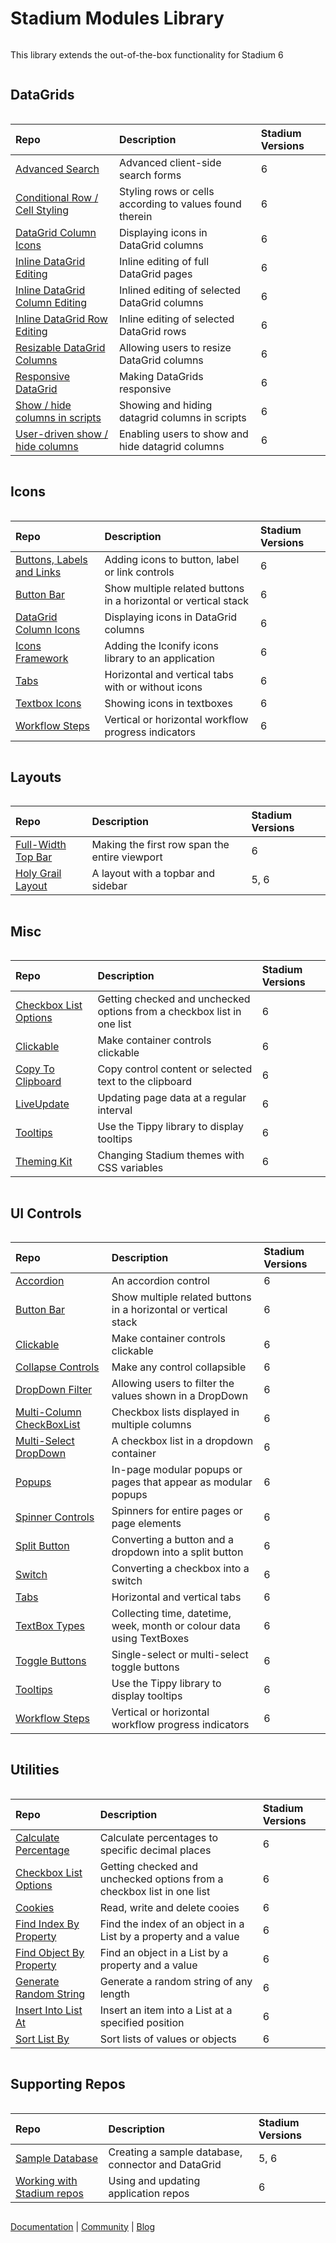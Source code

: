 
<div class="mydocy" style="display: flex; flex-direction: column;">

# Stadium Modules Library

This library extends the out-of-the-box functionality for Stadium 6

## DataGrids

| Repo | Description | Stadium Versions |
| :--------------------------------------------------------------------------------- | :------------------------------------------------------------------------------------------------------------------------------------------------ | :------------ |
| [Advanced Search](https://github.com/stadium-software/datagrid-advanced-search) | Advanced client-side search forms | 6 |
| [Conditional Row / Cell Styling](https://github.com/stadium-software/conditional-datagrid-styling) | Styling rows or cells according to values found therein | 6 |>
| [DataGrid Column Icons](https://github.com/stadium-software/datagrid-icons-property) | Displaying icons in DataGrid columns | 6                |
| [Inline DataGrid Editing](https://github.com/stadium-software/datagrid-inline-edit) | Inline editing of full DataGrid pages | 6 |
| [Inline DataGrid Column Editing](https://github.com/stadium-software/datagrid-inline-column-edit) | Inlined editing of selected DataGrid columns | 6 |
| [Inline DataGrid Row Editing](https://github.com/stadium-software/datagrid-inline-row-edit) | Inline editing of selected DataGrid rows | 6 |
| [Resizable DataGrid Columns](https://github.com/stadium-software/resize-datagrid-columns) | Allowing users to resize DataGrid columns | 6 |
| [Responsive DataGrid](https://github.com/stadium-software/responsive-datagrid) | Making DataGrids responsive | 6 |
| [Show / hide columns in scripts](https://github.com/stadium-software/datagrid-showhide-columns-programatically) | Showing and hiding datagrid columns in scripts | 6 |
| [User-driven show / hide columns](https://github.com/stadium-software/datagrid-showhide-columns) | Enabling users to show and hide datagrid columns | 6 |

## Icons

| Repo                                                                         | Description                                   | Stadium Versions |
| :--------------------------------------------------------------------------- | :-------------------------------------------- | :--------------- |
| [Buttons, Labels and Links](https://github.com/stadium-software/label-button-icons) | Adding icons to button, label or link controls | 6                |
| [Button Bar](https://github.com/stadium-software/button-bar) | Show multiple related buttons in a horizontal or vertical stack | 6                |
| [DataGrid Column Icons](https://github.com/stadium-software/datagrid-icons-property) | Displaying icons in DataGrid columns | 6                |
| [Icons Framework](https://github.com/stadium-software/icons) | Adding the Iconify icons library to an application | 6                |
| [Tabs](https://github.com/stadium-software/tabs) | Horizontal and vertical tabs with or without icons | 6 |
| [Textbox Icons](https://github.com/stadium-software/textbox-icons) | Showing icons in textboxes | 6 |
| [Workflow Steps](https://github.com/stadium-software/workflow-steps) | Vertical or horizontal workflow progress indicators | 6 |

## Layouts

| Repo | Description | Stadium Versions |
| :--------------------------------------------------------------------------------- | :------------------------------------------------------------------------------------------------------------------------------------------------ | :------------ |
| [Full-Width Top Bar](https://github.com/stadium-software/full-width-top-bar) | Making the first row span the entire viewport | 6 |
| [Holy Grail Layout](https://github.com/stadium-software/holy-grail-layout) | A layout with a topbar and sidebar | 5, 6 |

## Misc

| Repo | Description | Stadium Versions |
| :--------------------------------------------------------------------------------- | :------------------------------------------------------------------------------------------------------------------------------------------------ | :------------ |
| [Checkbox List Options](https://github.com/stadium-software/checkbox-list-all-options) | Getting checked and unchecked options from a checkbox list in one list | 6 |
| [Clickable](https://github.com/stadium-software/clickable) | Make container controls clickable | 6 |
| [Copy To Clipboard](https://github.com/stadium-software/copy-to-clipboard) | Copy control content or selected text to the clipboard | 6 |
| [LiveUpdate](https://github.com/stadium-software/live-update) | Updating page data at a regular interval | 6 |
| [Tooltips](https://github.com/stadium-software/tooltips) | Use the Tippy library to display tooltips | 6 |
| [Theming Kit](https://github.com/stadium-software/theming-kit) | Changing Stadium themes with CSS variables | 6 |

## UI Controls

| Repo | Description | Stadium Versions |
| :--------------------------------------------------------------------------------- | :------------------------------------------------------------------------------------------------------------------------------------------------ | :------------ |
| [Accordion](https://github.com/stadium-software/accordion) | An accordion control | 6 |
| [Button Bar](https://github.com/stadium-software/button-bar) | Show multiple related buttons in a horizontal or vertical stack | 6                |
| [Clickable](https://github.com/stadium-software/clickable) | Make container controls clickable | 6 |
| [Collapse Controls](https://github.com/stadium-software/collapse-controls) | Make any control collapsible | 6 |
| [DropDown Filter](https://github.com/stadium-software/dropdown-filter) | Allowing users to filter the values shown in a DropDown | 6 |
| [Multi-Column CheckBoxList](https://github.com/stadium-software/multicolumn-checkboxlist) | Checkbox lists displayed in multiple columns | 6 |
| [Multi-Select DropDown](https://github.com/stadium-software/multi-select-dropdown) | A checkbox list in a dropdown container | 6 |
| [Popups](https://github.com/stadium-software/popups) | In-page modular popups or pages that appear as modular popups | 6 |
| [Spinner Controls](https://github.com/stadium-software/spinners) | Spinners for entire pages or page elements | 6 |
| [Split Button](https://github.com/stadium-software/split-button) | Converting a button and a dropdown into a split button | 6 |
| [Switch](https://github.com/stadium-software/switch) | Converting a checkbox into a switch  | 6 |
| [Tabs](https://github.com/stadium-software/tabs) | Horizontal and vertical tabs | 6 |
| [TextBox Types](https://github.com/stadium-software/textbox-types) | Collecting time, datetime, week, month or colour data using TextBoxes  | 6 |
| [Toggle Buttons](https://github.com/stadium-software/toggle-buttons) | Single-select or multi-select toggle buttons | 6 |
| [Tooltips](https://github.com/stadium-software/tooltips) | Use the Tippy library to display tooltips | 6 |
| [Workflow Steps](https://github.com/stadium-software/workflow-steps) | Vertical or horizontal workflow progress indicators | 6 |

## Utilities

| Repo | Description | Stadium Versions |
| :--------------------------------------------------------------------------------- | :------------------------------------------------------------------------------------------------------------------------------------------------ | :------------ |
| [Calculate Percentage](https://github.com/stadium-software/utils-calculate-percent) | Calculate percentages to specific decimal places | 6 |
| [Checkbox List Options](https://github.com/stadium-software/checkbox-list-all-options) | Getting checked and unchecked options from a checkbox list in one list | 6 |
| [Cookies](https://github.com/stadium-software/cookies) | Read, write and delete cooies | 6 |
| [Find Index By Property](https://github.com/stadium-software/utils-find-index-by-property) | Find the index of an object in a List by a property and a value | 6 |
| [Find Object By Property](https://github.com/stadium-software/utils-find-object-by-property) | Find an object in a List by a property and a value | 6 |
| [Generate Random String](https://github.com/stadium-software/utils-generate-random-string) | Generate a random string of any length | 6 |
| [Insert Into List At](https://github.com/stadium-software/utils-insert-into-array-at) | Insert an item into a List at a specified position | 6 |
| [Sort List By](https://github.com/stadium-software/utils-sort-array-by) | Sort lists of values or objects | 6 |

## Supporting Repos

| Repo                                                                            | Description                       | Stadium Versions |
| :------------------------------------------------------------------------------ | :-------------------------------- | :--------------- |
| [Sample Database](https://github.com/stadium-software/samples-database) | Creating a sample database, connector and DataGrid | 5, 6 |
| [Working with Stadium repos](https://github.com/stadium-software/samples-upgrading) | Using and updating application repos | 6 |

[Documentation](https://stadium.software/docs/?utm=gh) | [Community](https://community.stadium.software/community?utm=gh) | [Blog](https://stadium.software/blog/?utm=gh)
</div>
